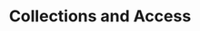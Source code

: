 ---
title: 'Collections and Access'
published: true
onpage_menu: true
template: sessions-track
content:
  items:
    '@taxonomy.track': Collections and Access
---